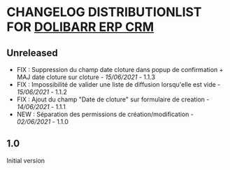 # CHANGELOG DISTRIBUTIONLIST FOR [DOLIBARR ERP CRM](https://www.dolibarr.org)

## Unreleased
- FIX : Suppression du champ date cloture dans popup de confirmation + MAJ date cloture sur cloture - *15/06/2021* - 1.1.3 
- FIX : Impossibilité de valider une liste de diffusion lorsqu'elle est vide - *15/06/2021* - 1.1.2
- FIX : Ajout du champ "Date de cloture" sur formulaire de creation - *14/06/2021* - 1.1.1
- NEW : Séparation des permissions de création/modification - *02/06/2021* - 1.1.0

## 1.0

Initial version
